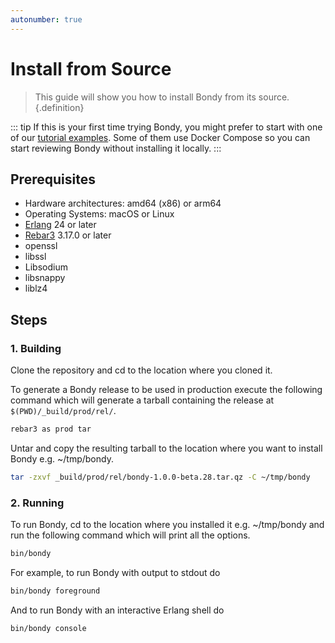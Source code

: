 ```yaml
---
autonumber: true
---
```

# Install from Source
> This guide will show you how to install Bondy from its source.{.definition}

::: tip
If this is your first time trying Bondy, you might prefer to start with one of our [tutorial examples](/tutorials/getting_started/index). Some of them use Docker Compose so you can start reviewing Bondy without installing it locally.
:::


## Prerequisites

* Hardware architectures: amd64 (x86) or arm64
* Operating Systems: macOS or Linux
* [Erlang](https://www.erlang.org/downloads) 24 or later
* [Rebar3](http://www.rebar3.org/) 3.17.0 or later
* openssl
* libssl
* Libsodium
* libsnappy
* liblz4

## Steps

### 1. Building
Clone the repository and cd to the location where you cloned it.

To generate a Bondy release to be used in production execute the following command which will generate a tarball containing the release at `$(PWD)/_build/prod/rel/`.

```bash
rebar3 as prod tar
```

Untar and copy the resulting tarball to the location where you want to install Bondy e.g. ~/tmp/bondy.

```bash
tar -zxvf _build/prod/rel/bondy-1.0.0-beta.28.tar.qz -C ~/tmp/bondy
```

### 2. Running
To run Bondy, cd to the location where you installed it e.g. ~/tmp/bondy and run the following command which will print all the options.

```bash
bin/bondy
```

For example, to run Bondy with output to stdout do

```bash
bin/bondy foreground
```

And to run Bondy with an interactive Erlang shell do

```bash
bin/bondy console
```
